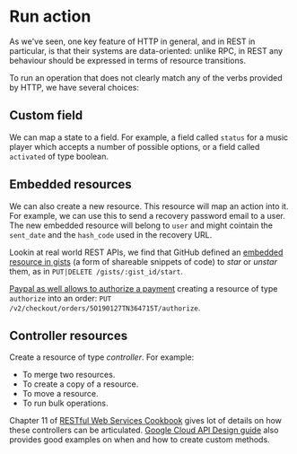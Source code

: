 # Run action
As we've seen, one key feature of HTTP in general, and in REST in particular, is that their systems are data-oriented: unlike RPC, in REST any behaviour should be expressed in terms of resource transitions.

To run an operation that does not clearly match any of the verbs provided by HTTP, we have several choices:

## Custom field
We can map a state to a field. For example, a field called `status` for a music player which accepts a number of possible options, or a field called `activated` of type boolean.

## Embedded resources
We can also create a new resource. This resource will map an action into it. For example, we can use this to send a recovery password email to a user. The new embedded resource will belong to `user` and might cointain the `sent_date` and the `hash_code` used in the recovery URL.

Lookin at real world REST APIs, we find that GitHub defined an [embedded resource in gists][GitHub embedded resources to star gists] (a form of shareable snippets of code) to _star_ or _unstar_ them, as in `PUT|DELETE /gists/:gist_id/start`.

[Paypal as well allows to authorize a payment][Paypal embedded resources to authorize payments] creating a resource of type `authorize` into an order: `PUT /v2/checkout/orders/5O190127TN364715T/authorize`.

## Controller resources
Create a resource of type _controller_. For example:

* To merge two resources.
* To create a copy of a resource.
* To move a resource.
* To run bulk operations.

Chapter 11 of [RESTful Web Services Cookbook] gives lot of details on how these controllers can be articulated. [Google Cloud API Design guide][] also provides good examples on when and how to create custom methods.

[GitHub embedded resources to star gists]: https://developer.github.com/v3/gists/#star-a-gist
[Paypal embedded resources to authorize payments]: https://developer.paypal.com/docs/api/orders/v2/#orders_authorize
[RESTful Web Services Cookbook]: https://learning.oreilly.com/library/view/restful-web-services/9780596809140/
[Google Cloud API Design guide]: https://cloud.google.com/apis/design/custom_methods
